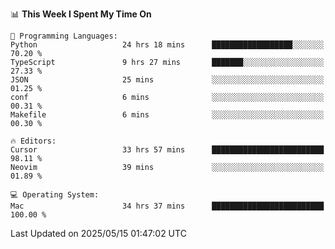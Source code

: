 <!--START_SECTION:waka-->
📊 **This Week I Spent My Time On** 

```text
💬 Programming Languages: 
Python                   24 hrs 18 mins      ██████████████████░░░░░░░   70.20 % 
TypeScript               9 hrs 27 mins       ███████░░░░░░░░░░░░░░░░░░   27.33 % 
JSON                     25 mins             ░░░░░░░░░░░░░░░░░░░░░░░░░   01.25 % 
conf                     6 mins              ░░░░░░░░░░░░░░░░░░░░░░░░░   00.31 % 
Makefile                 6 mins              ░░░░░░░░░░░░░░░░░░░░░░░░░   00.30 % 

🔥 Editors: 
Cursor                   33 hrs 57 mins      █████████████████████████   98.11 % 
Neovim                   39 mins             ░░░░░░░░░░░░░░░░░░░░░░░░░   01.89 % 

💻 Operating System: 
Mac                      34 hrs 37 mins      █████████████████████████   100.00 % 
```


 Last Updated on 2025/05/15 01:47:02 UTC
<!--END_SECTION:waka-->

